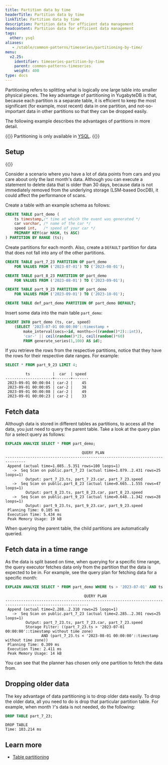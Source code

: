 ```yaml
---
title: Partition data by time
headerTitle: Partition data by time
linkTitle: Partition data by time
description: Partition data for efficient data management
headcontent: Partition data for efficient data management
tags:
  other: ysql
aliases:
   - /stable/common-patterns/timeseries/partitioning-by-time/
menu:
  v2.25:
    identifier: timeseries-partition-by-time
    parent: common-patterns-timeseries
    weight: 400
type: docs
---
```


Partitioning refers to splitting what is logically one large table into smaller physical pieces. The key advantage of partitioning in YugabyteDB is that, because each partition is a separate table, it is efficient to keep the most significant (for example, most recent) data in one partition, and not-so-important data in other partitions so that they can be dropped easily.

The following example describes the advantages of partitions in more detail.

{{<note title="Note">}}
Partitioning is only available in [YSQL](/{{<version>}}/api/ysql/).
{{</note>}}

## Setup

{{<cluster-setup-tabs-new>}}

Consider a scenario where you have a lot of data points from cars and you care about only the last month's data. Although you can execute a statement to delete data that is older than 30 days, because data is not immediately removed from the underlying storage (LSM-based DocDB), it could affect the performance of scans.

Create a table with an example schema as follows:

```sql
CREATE TABLE part_demo (
    ts timestamp,/* time at which the event was generated */
    car varchar, /* name of the car */
    speed int,   /* speed of your car */
    PRIMARY KEY(car HASH, ts ASC)
) PARTITION BY RANGE (ts);
```

Create partitions for each month. Also, create a `DEFAULT` partition for data that does not fall into any of the other partitions.

```sql
CREATE TABLE part_7_23 PARTITION OF part_demo
    FOR VALUES FROM ('2023-07-01') TO ('2023-08-01');

CREATE TABLE part_8_23 PARTITION OF part_demo
    FOR VALUES FROM ('2023-08-01') TO ('2023-09-01');

CREATE TABLE part_9_23 PARTITION OF part_demo
    FOR VALUES FROM ('2023-09-01') TO ('2023-10-01');

CREATE TABLE def_part_demo PARTITION OF part_demo DEFAULT;
```

Insert some data into the main table `part_demo`:

```sql
INSERT INTO part_demo (ts, car, speed)
    (SELECT '2023-07-01 00:00:00'::timestamp +
        make_interval(secs=>id, months=>((random()*2)::int)),
        'car-' || ceil(random()*2), ceil(random()*60)
        FROM generate_series(1,100) AS id);
```

If you retrieve the rows from the respective partitions, notice that they have the rows for their respective date ranges. For example:

```sql
SELECT * FROM part_9_23 LIMIT 4;
```

```output
         ts          |  car  | speed
---------------------+-------+-------
 2023-09-01 00:00:04 | car-2 |    45
 2023-09-01 00:00:05 | car-2 |    38
 2023-09-01 00:00:08 | car-2 |    49
 2023-09-01 00:00:23 | car-2 |    33
```

## Fetch data

Although data is stored in different tables as partitions, to access all the data, you just need to query the parent table. Take a look at the query plan for a select query as follows:

```sql
EXPLAIN ANALYZE SELECT * FROM part_demo;
```

```output
                                  QUERY PLAN
-------------------------------------------------------------------------------
 Append (actual time=1.085..5.351 rows=100 loops=1)
   ->  Seq Scan on public.part_7_23 (actual time=1.079..2.431 rows=25 loops=1)
         Output: part_7_23.ts, part_7_23.car, part_7_23.speed
   ->  Seq Scan on public.part_8_23 (actual time=0.665..1.555 rows=47 loops=1)
         Output: part_8_23.ts, part_8_23.car, part_8_23.speed
   ->  Seq Scan on public.part_9_23 (actual time=0.648..1.342 rows=28 loops=1)
         Output: part_9_23.ts, part_9_23.car, part_9_23.speed
 Planning Time: 0.105 ms
 Execution Time: 5.434 ms
 Peak Memory Usage: 19 kB
```

When querying the parent table, the child partitions are automatically queried.

## Fetch data in a time range

As the data is split based on time, when querying for a specific time range, the query executor fetches data only from the partition that the data is expected to be in. For example, see the query plan for fetching data for a specific month:

```sql
EXPLAIN ANALYZE SELECT * FROM part_demo WHERE ts > '2023-07-01' AND ts < '2023-08-01';
```

```sql{.nocopy}
                                   QUERY PLAN
-----------------------------------------------------------------------------------------------------------
 Append (actual time=2.288..2.310 rows=25 loops=1)
   ->  Seq Scan on public.part_7_23 (actual time=2.285..2.301 rows=25 loops=1)
         Output: part_7_23.ts, part_7_23.car, part_7_23.speed
         Storage Filter: ((part_7_23.ts > '2023-07-01 00:00:00'::timestamp without time zone)
                AND (part_7_23.ts < '2023-08-01 00:00:00'::timestamp without time zone))
 Planning Time: 0.309 ms
 Execution Time: 2.411 ms
 Peak Memory Usage: 14 kB
```

You can see that the planner has chosen only one partition to fetch the data from.

## Dropping older data

The key advantage of data partitioning is to drop older data easily. To drop the older data, all you need to do is drop that particular partition table. For example, when month `7`'s data is not needed, do the following:

```sql
DROP TABLE part_7_23;
```

```output
DROP TABLE
Time: 103.214 ms
```

## Learn more

- [Table partitioning](/{{<version>}}/explore/ysql-language-features/advanced-features/partitions/)
